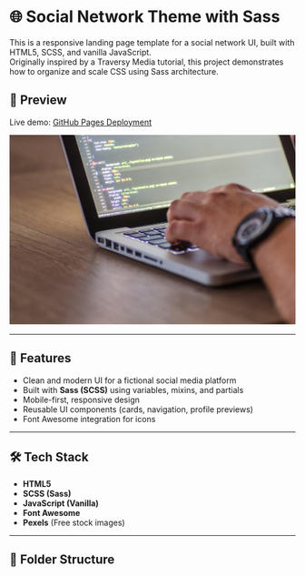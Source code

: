 # 🌐 Social Network Theme with Sass

This is a responsive landing page template for a social network UI, built with HTML5, SCSS, and vanilla JavaScript.  
Originally inspired by a Traversy Media tutorial, this project demonstrates how to organize and scale CSS using Sass architecture.

## 📸 Preview

Live demo: [GitHub Pages Deployment](https://alevoldon.github.io/Social-Network-Theme-With-Sass/)

![preview](./img/showcase.jpg)

---

## 🚀 Features

- Clean and modern UI for a fictional social media platform
- Built with **Sass (SCSS)** using variables, mixins, and partials
- Mobile-first, responsive design
- Reusable UI components (cards, navigation, profile previews)
- Font Awesome integration for icons

---

## 🛠️ Tech Stack

- **HTML5**
- **SCSS (Sass)**
- **JavaScript (Vanilla)**
- **Font Awesome**
- **Pexels** (Free stock images)

---

## 📁 Folder Structure

